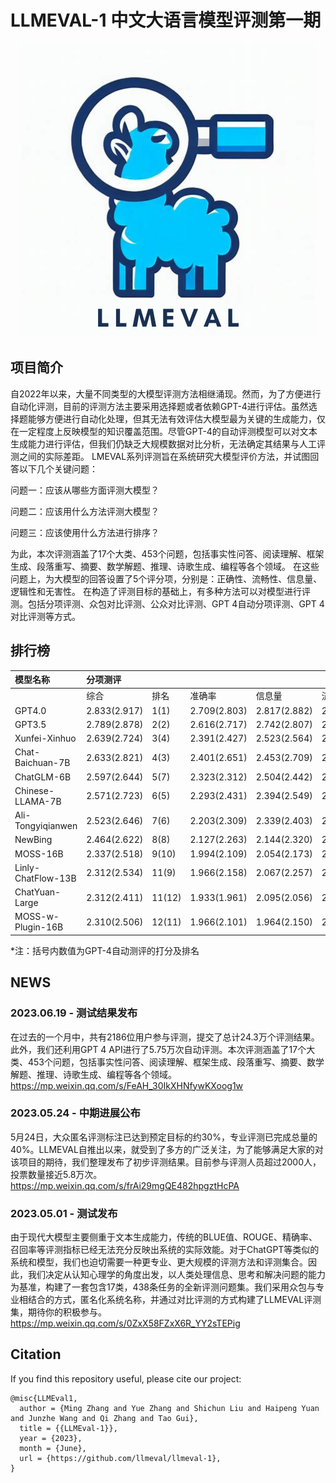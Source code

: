# LLMEVAL-1 中文大语言模型评测第一期

<div align=center><img src="llmeval-logo.png"/></div>

## 项目简介

自2022年以来，大量不同类型的大模型评测方法相继涌现。然而，为了方便进行自动化评测，目前的评测方法主要采用选择题或者依赖GPT-4进行评估。虽然选择题能够方便进行自动化处理，但其无法有效评估大模型最为关键的生成能力，仅在一定程度上反映模型的知识覆盖范围。尽管GPT-4的自动评测模型可以对文本生成能力进行评估，但我们仍缺乏大规模数据对比分析，无法确定其结果与人工评测之间的实际差距。
LMEVAL系列评测旨在系统研究大模型评价方法，并试图回答以下几个关键问题：

问题一：应该从哪些方面评测大模型？

问题二：应该用什么方法评测大模型？

问题三：应该使用什么方法进行排序？

为此，本次评测涵盖了17个大类、453个问题，包括事实性问答、阅读理解、框架生成、段落重写、摘要、数学解题、推理、诗歌生成、编程等各个领域。
在这些问题上，为大模型的回答设置了5个评分项，分别是：正确性、流畅性、信息量、逻辑性和无害性。
在构造了评测目标的基础上，有多种方法可以对模型进行评测。包括分项评测、众包对比评测、公众对比评测、GPT 4自动分项评测、GPT 4 对比评测等方式。

## 排行榜
| 模型名称            | 分项测评       |        |             |                   |              |              |                | 对比测评      |             |
|:-------------------|:-------------|:-------|:-------------|:------------------|:-------------|:-------------|:---------------|:-------------|:------------|
|                    | 综合          | 排名   | 准确率     | 信息量   | 流畅性      | 逻辑性   | 无害性   | 对比打分     | 排名   |
| GPT4.0             | 2.833(2.917) | 1(1)   | 2.709(2.803) | 2.817(2.882)      | 2.870(3.000) | 2.832(2.901) | 2.937(3.000)   | 0.701(0.894) | 1(1)        |
| GPT3.5             | 2.789(2.878) | 2(2)   | 2.616(2.717) | 2.742(2.807)      | 2.850(3.000) | 2.785(2.868) | 2.954(2.998)   | 0.643(0.818) | 2(2)        |
| Xunfei-Xinhuo      | 2.639(2.724) | 3(4)   | 2.391(2.427) | 2.523(2.564)      | 2.745(2.987) | 2.633(2.646) | 2.904(2.996)   | 0.550(0.623) | 5(3)        |
| Chat-Baichuan-7B   | 2.633(2.821) | 4(3)   | 2.401(2.651) | 2.453(2.709)      | 2.720(2.998) | 2.627(2.753) | 2.964(2.993)   | 0.603(0.621) | 3(4)        |
| ChatGLM-6B         | 2.597(2.644) | 5(7)   | 2.323(2.312) | 2.504(2.442)      | 2.703(2.956) | 2.555(2.518) | 2.899(2.989)   | 0.579(0.547) | 4(5)        |
| Chinese-LLAMA-7B   | 2.571(2.723) | 6(5)   | 2.293(2.431) | 2.394(2.549)      | 2.696(2.993) | 2.553(2.646) | 2.919(2.998)   | 0.506(0.457) | 6(7)        |
| Ali-Tongyiqianwen  | 2.523(2.646) | 7(6)   | 2.203(2.309) | 2.339(2.403)      | 2.670(2.983) | 2.530(2.542) | 2.875(2.991)   | 0.491(0.507) | 7(6)        |
| NewBing            | 2.464(2.622) | 8(8)   | 2.127(2.263) | 2.144(2.320)      | 2.607(2.996) | 2.550(2.531) | 2.892(2.998)   | 0.415(0.425) | 9(8)        |
| MOSS-16B           | 2.337(2.518) | 9(10)  | 1.994(2.109) | 2.054(2.173)      | 2.498(2.974) | 2.288(2.370) | 2.849(2.965)   | 0.377(0.272) | 11(10)      |
| Linly-ChatFlow-13B | 2.312(2.534) | 11(9)  | 1.966(2.158) | 2.067(2.257)      | 2.408(2.928) | 2.288(2.351) | 2.830(2.976)   | 0.398(0.339) | 10(9)       |
| ChatYuan-Large     | 2.312(2.411) | 11(12) | 1.933(1.961) | 2.095(2.056)      | 2.458(2.851) | 2.247(2.195) | 2.826(2.994)   | 0.426(0.245) | 8(12)       |
| MOSS-w-Plugin-16B  | 2.310(2.506) | 12(11) | 1.966(2.101) | 1.964(2.150)      | 2.499(2.963) | 2.285(2.352) | 2.834(2.967)   | 0.352(0.254) | 12(11)      |

*注：括号内数值为GPT-4自动测评的打分及排名

## NEWS
### 2023.06.19 - 测试结果发布

在过去的一个月中，共有2186位用户参与评测，提交了总计24.3万个评测结果。此外，我们还利用GPT 4 API进行了5.75万次自动评测。本次评测涵盖了17个大类、453个问题，包括事实性问答、阅读理解、框架生成、段落重写、摘要、数学解题、推理、诗歌生成、编程等各个领域。
https://mp.weixin.qq.com/s/FeAH_30IkXHNfywKXoog1w

### 2023.05.24 - 中期进展公布

5月24日，大众匿名评测标注已达到预定目标的约30%，专业评测已完成总量的40%。LLMEVAL自推出以来，就受到了多方的广泛关注，为了能够满足大家的对该项目的期待，我们整理发布了初步评测结果。目前参与评测人员超过2000人，投票数量接近5.8万次。
https://mp.weixin.qq.com/s/frAi29mgQE482hpgztHcPA

### 2023.05.01 - 测试发布
由于现代大模型主要侧重于文本生成能力，传统的BLUE值、ROUGE、精确率、召回率等评测指标已经无法充分反映出系统的实际效能。对于ChatGPT等类似的系统和模型，我们也迫切需要一种更专业、更大规模的评测方法和评测集合。因此，我们决定从认知心理学的角度出发，以人类处理信息、思考和解决问题的能力为基准，构建了一套包含17类，438条任务的全新评测问题集。我们采用众包与专业相结合的方式，匿名化系统名称，并通过对比评测的方式构建了LLMEVAL评测集，期待你的积极参与。
https://mp.weixin.qq.com/s/0ZxX58FZxX6R_YY2sTEPig

## Citation

If you find this repository useful, please cite our project:
```
@misc{LLMEval1,
  author = {Ming Zhang and Yue Zhang and Shichun Liu and Haipeng Yuan and Junzhe Wang and Qi Zhang and Tao Gui},
  title = {{LLMEval-1}},
  year = {2023},
  month = {June},
  url = {https://github.com/llmeval/llmeval-1},
}
```
